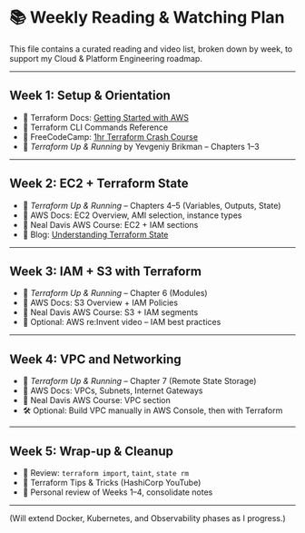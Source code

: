 
# 📚 Weekly Reading & Watching Plan

This file contains a curated reading and video list, broken down by week, to support my Cloud & Platform Engineering roadmap.

---

## Week 1: Setup & Orientation
- 📖 Terraform Docs: [Getting Started with AWS](https://developer.hashicorp.com/terraform/tutorials/aws-get-started/aws-build)
- 📖 Terraform CLI Commands Reference
- 🎥 FreeCodeCamp: [1hr Terraform Crash Course](https://www.youtube.com/watch?v=V4waklkBC38)
- 📖 *Terraform Up & Running* by Yevgeniy Brikman – Chapters 1–3

---

## Week 2: EC2 + Terraform State
- 📖 *Terraform Up & Running* – Chapters 4–5 (Variables, Outputs, State)
- 📖 AWS Docs: EC2 Overview, AMI selection, instance types
- 🎥 Neal Davis AWS Course: EC2 + IAM sections
- 📖 Blog: [Understanding Terraform State](https://www.hashicorp.com/blog/terraform-0-14-state)

---

## Week 3: IAM + S3 with Terraform
- 📖 *Terraform Up & Running* – Chapter 6 (Modules)
- 📖 AWS Docs: S3 Overview + IAM Policies
- 🎥 Neal Davis AWS Course: S3 + IAM segments
- 🎥 Optional: AWS re:Invent video – IAM best practices

---

## Week 4: VPC and Networking
- 📖 *Terraform Up & Running* – Chapter 7 (Remote State Storage)
- 📖 AWS Docs: VPCs, Subnets, Internet Gateways
- 🎥 Neal Davis AWS Course: VPC section
- 🛠️ Optional: Build VPC manually in AWS Console, then with Terraform

---

## Week 5: Wrap-up & Cleanup
- 📖 Review: `terraform import`, `taint`, `state rm`
- 🎥 Terraform Tips & Tricks (HashiCorp YouTube)
- 🧠 Personal review of Weeks 1–4, consolidate notes

---

(Will extend Docker, Kubernetes, and Observability phases as I progress.)
